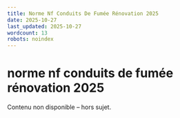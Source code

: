 ```yaml
---
title: Norme Nf Conduits De Fumée Rénovation 2025
date: 2025-10-27
last_updated: 2025-10-27
wordcount: 13
robots: noindex
---
```


# norme nf conduits de fumée rénovation 2025

Contenu non disponible – hors sujet.